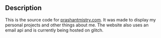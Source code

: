 ##  Description
This is the source code for [prashantmistry.com](https://www.prashantmistry.com/). It was made to display my personal projects and other things about me. The website also uses an email api and is currently being hosted on glitch.